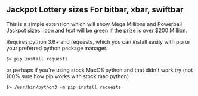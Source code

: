 
## Jackpot Lottery sizes For bitbar, xbar, swiftbar

This is a simple extension which will show Mega Millions and Powerball Jackpot sizes. Icon and text will be green if the prize is over $200 Million.

Requires python 3.6+ and requests, which you can install easily with pip or your preferred python package manager.

```
$> pip install requests
```

or perhaps if you're using stock MacOS python and that didn't work try (not 100% sure how pip works with stock mac python)

```
$> /usr/bin/python3 -m pip install requests
```


